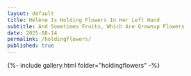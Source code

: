 ```yaml
---
layout: default
title: Hélène Is Holding Flowers In Her Left Hand
subtitle: And Sometimes Fruits, Which Are Grownup Flowers
date: 2025-08-14
permalink: /holdingflowers/
published: true
---
```


{%- include gallery.html folder="holdingflowers" -%}